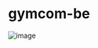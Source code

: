 # gymcom-be

![image](https://github.com/user-attachments/assets/f16334d2-eb6e-4db4-a378-d54f762a6398)


